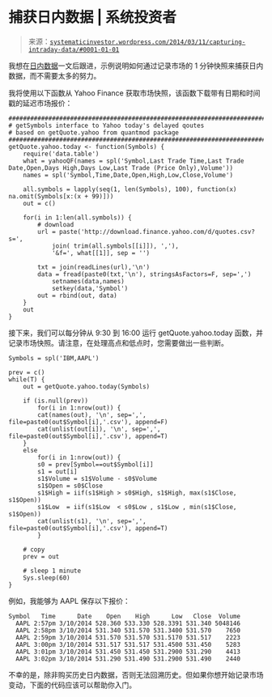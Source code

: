 <!--yml

类别：未分类

日期：2024 年 05 月 18 日 14:30:39

-->

# 捕获日内数据 | 系统投资者

> 来源：[`systematicinvestor.wordpress.com/2014/03/11/capturing-intraday-data/#0001-01-01`](https://systematicinvestor.wordpress.com/2014/03/11/capturing-intraday-data/#0001-01-01)

我想在[日内数据](https://systematicinvestor.wordpress.com/2014/03/10/intraday-data/)一文后跟进，示例说明如何通过记录市场的 1 分钟快照来捕获日内数据，而不需要太多的努力。

我将使用以下函数从 Yahoo Finance 获取市场快照，该函数下载带有日期和时间戳的延迟市场报价：

```
###############################################################################
# getSymbols interface to Yahoo today's delayed qoutes
# based on getQuote.yahoo from quantmod package
###############################################################################            
getQuote.yahoo.today <- function(Symbols) {
    require('data.table')
    what = yahooQF(names = spl('Symbol,Last Trade Time,Last Trade Date,Open,Days High,Days Low,Last Trade (Price Only),Volume'))
    names = spl('Symbol,Time,Date,Open,High,Low,Close,Volume')

    all.symbols = lapply(seq(1, len(Symbols), 100), function(x) na.omit(Symbols[x:(x + 99)]))
    out = c()

    for(i in 1:len(all.symbols)) {
        # download
        url = paste('http://download.finance.yahoo.com/d/quotes.csv?s=',
            join( trim(all.symbols[[i]]), ','),
            '&f=', what[[1]], sep = '')

        txt = join(readLines(url),'\n') 
        data = fread(paste0(txt,'\n'), stringsAsFactors=F, sep=',')
            setnames(data,names)
            setkey(data,'Symbol')      	
      	out = rbind(out, data)
    }
    out
} 

```

接下来，我们可以每分钟从 9:30 到 16:00 运行 getQuote.yahoo.today 函数，并记录市场快照。请注意，在处理高点和低点时，您需要做出一些判断。

```
Symbols = spl('IBM,AAPL')

prev = c()
while(T) {
    out = getQuote.yahoo.today(Symbols)

    if (is.null(prev)) 
        for(i in 1:nrow(out)) {
	    cat(names(out), '\n', sep=',', file=paste0(out$Symbol[i],'.csv'), append=F)
	    cat(unlist(out[i]), '\n', sep=',', file=paste0(out$Symbol[i],'.csv'), append=T)					
	}
    else
        for(i in 1:nrow(out)) {
	    s0 = prev[Symbol==out$Symbol[i]]
	    s1 = out[i]
	    s1$Volume = s1$Volume - s0$Volume
	    s1$Open = s0$Close
	    s1$High = iif(s1$High > s0$High, s1$High, max(s1$Close, s1$Open))
	    s1$Low  = iif(s1$Low  < s0$Low , s1$Low , min(s1$Close, s1$Open))
	    cat(unlist(s1), '\n', sep=',', file=paste0(out$Symbol[i],'.csv'), append=T)					
        }

    # copy
    prev = out

    # sleep 1 minute   
    Sys.sleep(60)	
} 

```

例如，我能够为 AAPL 保存以下报价：

```
Symbol   Time      Date    Open    High      Low   Close  Volume
  AAPL 2:57pm 3/10/2014 528.360 533.330 528.3391 531.340 5048146
  AAPL 2:58pm 3/10/2014 531.340 531.570 531.3400 531.570    7650
  AAPL 2:59pm 3/10/2014 531.570 531.570 531.5170 531.517    2223
  AAPL 3:00pm 3/10/2014 531.517 531.517 531.4500 531.450    5283
  AAPL 3:01pm 3/10/2014 531.450 531.450 531.2900 531.290    4413
  AAPL 3:02pm 3/10/2014 531.290 531.490 531.2900 531.490    2440

```

不幸的是，除非购买历史日内数据，否则无法回溯历史。但如果你想开始记录市场变动，下面的代码应该可以帮助你入门。

